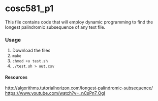 # cosc581_p1

This file contains code that will employ dynamic programming to find the longest palindromic subsequence of any text file.

### Usage
1. Download the files
2. `make`
3. `chmod +x test.sh`
4. `./test.sh > out.csv`

#### Resources  
http://algorithms.tutorialhorizon.com/longest-palindromic-subsequence/  
https://www.youtube.com/watch?v=_nCsPn7_OgI